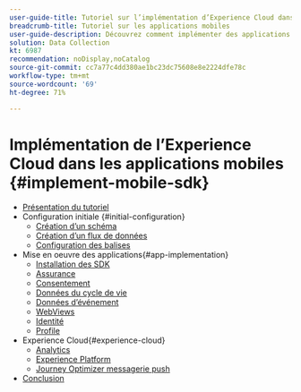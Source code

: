 ```yaml
---
user-guide-title: Tutoriel sur l’implémentation d’Experience Cloud dans les applications mobiles
breadcrumb-title: Tutoriel sur les applications mobiles
user-guide-description: Découvrez comment implémenter des applications Adobe Experience Cloud dans les applications mobiles avec le SDK Mobile Experience Platform.
solution: Data Collection
kt: 6987
recommendation: noDisplay,noCatalog
source-git-commit: cc7a77c4dd380ae1bc23dc75608e8e2224dfe78c
workflow-type: tm+mt
source-wordcount: '69'
ht-degree: 71%

---
```



# Implémentation de l’Experience Cloud dans les applications mobiles {#implement-mobile-sdk}

+ [Présentation du tutoriel](overview.md)
+ Configuration initiale {#initial-configuration}
   + [Création d’un schéma](create-schema.md)
   + [Création dʼun flux de données](create-datastream.md)
   + [Configuration des balises](configure-tags.md)
+ Mise en oeuvre des applications{#app-implementation}
   + [Installation des SDK](install-sdks.md)
   + [Assurance](assurance.md)
   + [Consentement](consent.md)
   + [Données du cycle de vie](lifecycle-data.md)
   + [Données d’événement](events.md)
   + [WebViews](web-views.md)
   + [Identité](identity.md)
   + [Profile](profile.md)
+ Experience Cloud{#experience-cloud}
   + [Analytics](analytics.md)
   + [Experience Platform](platform.md)
   + [Journey Optimizer messagerie push](journey-optimizer-push.md)
+ [Conclusion](conclusion.md)